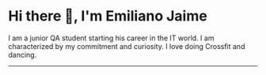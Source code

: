 # Hi there 👋, I'm Emiliano Jaime

I am a junior QA student starting his career in the IT world. I am characterized by my commitment and curiosity. I love doing Crossfit and dancing.

---


<!--
**Emilianojaime/Emilianojaime** is a ✨ _special_ ✨ repository because its `README.md` (this file) appears on your GitHub profile.

Here are some ideas to get you started:

- 🔭 I’m currently working on ...
- 🌱 I’m currently learning ...
- 👯 I’m looking to collaborate on ...
- 🤔 I’m looking for help with ...
- 💬 Ask me about ...
- 📫 How to reach me: ...
- 😄 Pronouns: ...
- ⚡ Fun fact: ...
-->
